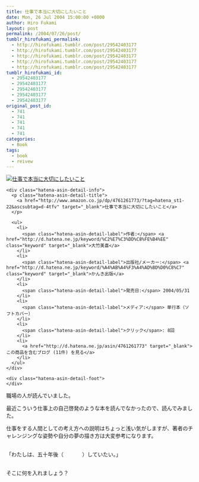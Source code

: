 ```yaml
---
title: 仕事で本当に大切にしたいこと
date: Mon, 26 Jul 2004 15:00:00 +0000
author: Hiro Fukami
layout: post
permalink: /2004/07/26/post/
tumblr_hirofukami_permalink:
  - http://hirofukami.tumblr.com/post/29542403177
  - http://hirofukami.tumblr.com/post/29542403177
  - http://hirofukami.tumblr.com/post/29542403177
  - http://hirofukami.tumblr.com/post/29542403177
  - http://hirofukami.tumblr.com/post/29542403177
tumblr_hirofukami_id:
  - 29542403177
  - 29542403177
  - 29542403177
  - 29542403177
  - 29542403177
original_post_id:
  - 741
  - 741
  - 741
  - 741
  - 741
categories:
  - Book
tags:
  - book
  - reivew
---
```

<div class="section">
  <div class="hatena-asin-detail">
    <p>
      <a href="http://www.amazon.co.jp/dp/4761261773/?tag=hatena_st1-22&ascsubtag=d-4tfv" target="_blank"><img src="http://ecx.images-amazon.com/images/I/419J7MXHQBL._SL160_.jpg?w=830" class="hatena-asin-detail-image" alt="仕事で本当に大切にしたいこと" title="仕事で本当に大切にしたいこと" data-recalc-dims="1" /></a>
    </p>
    
    <div class="hatena-asin-detail-info">
      <p class="hatena-asin-detail-title">
        <a href="http://www.amazon.co.jp/dp/4761261773/?tag=hatena_st1-22&ascsubtag=d-4tfv" target="_blank">仕事で本当に大切にしたいこと</a>
      </p>
      
      <ul>
        <li>
          <span class="hatena-asin-detail-label">作者:</span> <a href="http://d.hatena.ne.jp/keyword/%C2%E7%C3%DD%C8%FE%B4%EE" class="keyword" target="_blank">大竹美喜</a>
        </li>
        <li>
          <span class="hatena-asin-detail-label">出版社/メーカー:</span> <a href="http://d.hatena.ne.jp/keyword/%A4%AB%A4%F3%A4%AD%BD%D0%C8%C7" class="keyword" target="_blank">かんき出版</a>
        </li>
        <li>
          <span class="hatena-asin-detail-label">発売日:</span> 2004/05/31
        </li>
        <li>
          <span class="hatena-asin-detail-label">メディア:</span> 単行本（ソフトカバー）
        </li>
        <li>
          <span class="hatena-asin-detail-label">クリック</span>: 8回
        </li>
        <li>
          <a href="http://d.hatena.ne.jp/asin/4761261773" target="_blank">この商品を含むブログ (11件) を見る</a>
        </li>
      </ul>
    </div>
    
    <div class="hatena-asin-detail-foot">
    </div>
  </div>
  
  <p>
    職場の人が読んでいました。
  </p>
  
  <p>
    最近こういう仕事上の自己啓発のような本を読んでなかったので、読んでみました。
  </p>
  
  <p>
    仕事をする人間としての考え方への説明はちょっと浅い気がしますが、著者のチャレンジングな姿勢や自分の夢の描き方は大変参考になります。
  </p>
  
  <pre>

「わたしは、五十年後（      ）していたい。」

</pre>
  
  <p>
    そこに何を入れましょう？
  </p>
</div>